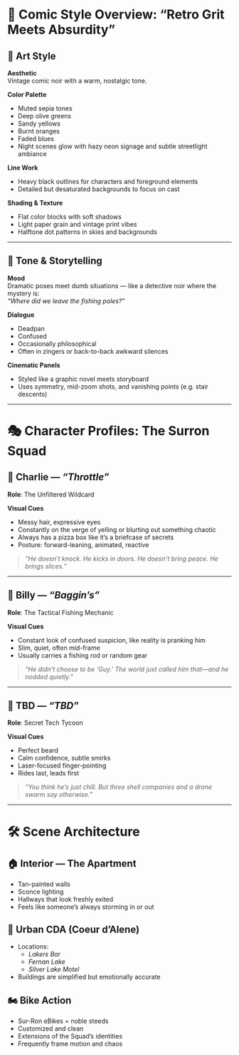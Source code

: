 # 🎨 Comic Style Overview: “Retro Grit Meets Absurdity”

## 🔹 Art Style

**Aesthetic**  
Vintage comic noir with a warm, nostalgic tone.

**Color Palette**
- Muted sepia tones  
- Deep olive greens  
- Sandy yellows  
- Burnt oranges  
- Faded blues  
- Night scenes glow with hazy neon signage and subtle streetlight ambiance

**Line Work**
- Heavy black outlines for characters and foreground elements  
- Detailed but desaturated backgrounds to focus on cast

**Shading & Texture**
- Flat color blocks with soft shadows  
- Light paper grain and vintage print vibes  
- Halftone dot patterns in skies and backgrounds

---

## 🧠 Tone & Storytelling

**Mood**  
Dramatic poses meet dumb situations — like a detective noir where the mystery is:  
_“Where did we leave the fishing poles?”_

**Dialogue**
- Deadpan  
- Confused  
- Occasionally philosophical  
- Often in zingers or back-to-back awkward silences

**Cinematic Panels**
- Styled like a graphic novel meets storyboard  
- Uses symmetry, mid-zoom shots, and vanishing points (e.g. stair descents)

---

# 🎭 Character Profiles: The Surron Squad

## 🍕 Charlie — *“Throttle”*
**Role**: The Unfiltered Wildcard

**Visual Cues**
- Messy hair, expressive eyes  
- Constantly on the verge of yelling or blurting out something chaotic  
- Always has a pizza box like it’s a briefcase of secrets  
- Posture: forward-leaning, animated, reactive

> _“He doesn’t knock. He kicks in doors. He doesn’t bring peace. He brings slices.”_

---

## 🎣 Billy — *“Baggin’s”*
**Role**: The Tactical Fishing Mechanic

**Visual Cues**
- Constant look of confused suspicion, like reality is pranking him  
- Slim, quiet, often mid-frame  
- Usually carries a fishing rod or random gear

> _“He didn’t choose to be ‘Guy.’ The world just called him that—and he nodded quietly.”_

---

## 🧠 TBD — *“TBD”*
**Role**: Secret Tech Tycoon

**Visual Cues**
- Perfect beard  
- Calm confidence, subtle smirks  
- Laser-focused finger-pointing  
- Rides last, leads first

> _“You think he’s just chill. But three shell companies and a drone swarm say otherwise.”_

---

# 🛠️ Scene Architecture

## 🏠 Interior — The Apartment
- Tan-painted walls  
- Sconce lighting  
- Hallways that look freshly exited  
- Feels like someone’s always storming in or out

## 🌆 Urban CDA (Coeur d’Alene)
- Locations:  
  - *Lakers Bar*  
  - *Fernan Lake*  
  - *Silver Lake Motel*  
- Buildings are simplified but emotionally accurate

## 🏍️ Bike Action
- Sur-Ron eBikes = noble steeds  
- Customized and clean  
- Extensions of the Squad’s identities  
- Frequently frame motion and chaos
